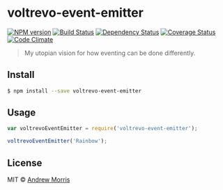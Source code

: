 # voltrevo-event-emitter
[![NPM version][npm-image]][npm-url] [![Build Status][travis-image]][travis-url] [![Dependency Status][daviddm-image]][daviddm-url] [![Coverage Status](https://coveralls.io/repos/voltrevo/voltrevo-event-emitter/badge.svg?branch=master&service=github)](https://coveralls.io/github/voltrevo/voltrevo-event-emitter?branch=master) [![Code Climate](https://codeclimate.com/github/voltrevo/voltrevo-event-emitter/badges/gpa.svg)](https://codeclimate.com/github/voltrevo/voltrevo-event-emitter)
> My utopian vision for how eventing can be done differently.


## Install

```sh
$ npm install --save voltrevo-event-emitter
```


## Usage

```js
var voltrevoEventEmitter = require('voltrevo-event-emitter');

voltrevoEventEmitter('Rainbow');
```

## License

MIT © [Andrew Morris](http://andrewmorris.io/)


[npm-image]: https://badge.fury.io/js/voltrevo-event-emitter.svg
[npm-url]: https://npmjs.org/package/voltrevo-event-emitter
[travis-image]: https://travis-ci.org/voltrevo/voltrevo-event-emitter.svg?branch=master
[travis-url]: https://travis-ci.org/voltrevo/voltrevo-event-emitter
[daviddm-image]: https://david-dm.org/voltrevo/voltrevo-event-emitter.svg?theme=shields.io
[daviddm-url]: https://david-dm.org/voltrevo/voltrevo-event-emitter
